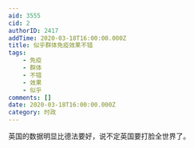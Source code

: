 ```yaml
---
aid: 3555
cid: 2
authorID: 2417
addTime: 2020-03-18T16:00:00.000Z
title: 似乎群体免疫效果不错
tags:
    - 免疫
    - 群体
    - 不错
    - 效果
    - 似乎
comments: []
date: 2020-03-18T16:00:00.000Z
category: 时政
---
```


英国的数据明显比德法要好，说不定英国要打脸全世界了。
